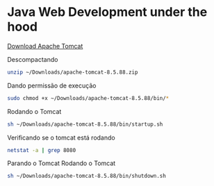 # Java Web Development under the hood

[Download Apache Tomcat](https://tomcat.apache.org/download-90.cgi)

Descompactando
```bash
unzip ~/Downloads/apache-tomcat-8.5.88.zip
```

Dando permissão de execução
```bash
sudo chmod +x ~/Downloads/apache-tomcat-8.5.88/bin/*
```

Rodando o Tomcat
```bash
sh ~/Downloads/apache-tomcat-8.5.88/bin/startup.sh
```

Verificando se o tomcat está rodando
```bash
netstat -a | grep 8080
```

Parando o Tomcat
Rodando o Tomcat
```bash
sh ~/Downloads/apache-tomcat-8.5.88/bin/shutdown.sh
```